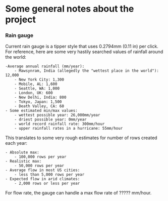 # Some general notes about the project

### Rain gauge

Current rain gauge is a tipper style that uses 0.2794mm (0.11 in) per click. For reference, here are some very hastily searched values of rainfall around the world:

    -Average annual rainfall (mm/year):
        - Mawsynram, India (allegedly the "wettest place in the world"): 12,000
        - New York City: 1,300
        - Mobile, AL: 1,600
        - Seattle, WA: 1,000
        - London, UK: 600
        - New Delhi, India: 800
        - Tokyo, Japan: 1,500
        - Death Valley, CA: 60
    - Some estimated min/max values:
        - wettest possible year: 26,000mm/year
        - driest possible year: 0mm/year
        - world record rainfall rate: 300mm/hour
        - upper rainfall rates in a hurricane: 55mm/hour

This translates to some very rough estimates for number of rows created each year:

    - Absolute max:
        - 100,000 rows per year
    - Realistic max:
        - 50,000 rows per year
    - Average flow in most US cities:
        - less than 5,000 rows per year
    - Expected flow in arid climates:
        - 2,000 rows or less per year

For flow rate, the gauge can handle a max flow rate of ????? mm/hour.
